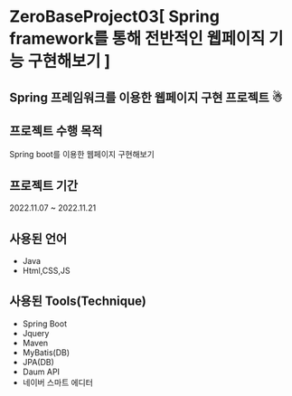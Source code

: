 # ZeroBaseProject03[ Spring framework를 통해 전반적인 웹페이직 기능 구현해보기 ]
## Spring 프레임워크를 이용한 웹페이지 구현 프로젝트 ☃︎

## 프로젝트 수행 목적
 Spring boot를 이용한 웹페이지 구현해보기


## 프로젝트 기간
2022.11.07 ~ 2022.11.21

## 사용된 언어

- Java
- Html,CSS,JS

## 사용된 Tools(Technique)

- Spring Boot
- Jquery
- Maven
- MyBatis(DB)
- JPA(DB)
- Daum API
- 네이버 스마트 에디터






